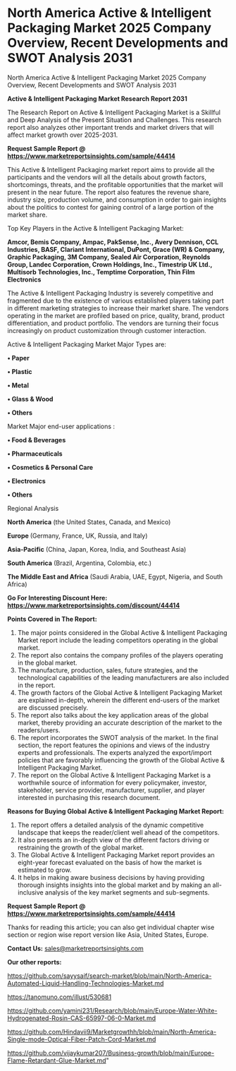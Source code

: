 # North America Active &amp; Intelligent Packaging Market 2025 Company Overview, Recent Developments and SWOT Analysis 2031
North America Active &amp; Intelligent Packaging Market 2025 Company Overview, Recent Developments and SWOT Analysis 2031

<strong>Active &amp; Intelligent Packaging Market Research Report 2031</strong>

The Research Report on Active &amp; Intelligent Packaging Market is a Skillful and Deep Analysis of the Present Situation and Challenges. This research report also analyzes other important trends and market drivers that will affect market growth over 2025-2031.

<strong>Request Sample Report @ <a href=https://www.marketreportsinsights.com/sample/44414>https://www.marketreportsinsights.com/sample/44414</a></strong>

This Active &amp; Intelligent Packaging market report aims to provide all the participants and the vendors will all the details about growth factors, shortcomings, threats, and the profitable opportunities that the market will present in the near future. The report also features the revenue share, industry size, production volume, and consumption in order to gain insights about the politics to contest for gaining control of a large portion of the market share.

Top Key Players in the Active &amp; Intelligent Packaging Market:

<strong>Amcor, Bemis Company, Ampac, PakSense, Inc., Avery Dennison, CCL Industries, BASF, Clariant International, DuPont, Grace (WR) & Company, Graphic Packaging, 3M Company, Sealed Air Corporation, Reynolds Group, Landec Corporation, Crown Holdings, Inc., Timestrip UK Ltd., Multisorb Technologies, Inc., Temptime Corporation, Thin Film Electronics</strong>

The Active &amp; Intelligent Packaging Industry is severely competitive and fragmented due to the existence of various established players taking part in different marketing strategies to increase their market share. The vendors operating in the market are profiled based on price, quality, brand, product differentiation, and product portfolio. The vendors are turning their focus increasingly on product customization through customer interaction.

Active &amp; Intelligent Packaging Market Major Types are:

<strong>•  Paper

•  Plastic

•  Metal

•  Glass & Wood

•  Others</strong>

Market Major end-user applications :

<strong>•  Food & Beverages

•  Pharmaceuticals

•  Cosmetics & Personal Care

•  Electronics

•  Others</strong>

Regional Analysis

</u><strong><b>North America</b></strong> (the United States, Canada, and Mexico)

<strong><b>Europe </b></strong>(Germany, France, UK, Russia, and Italy)

<strong><b>Asia-Pacific</b></strong> (China, Japan, Korea, India, and Southeast Asia)

<strong><b>South America</b></strong> (Brazil, Argentina, Colombia, etc.)

<strong><b>The Middle East and Africa</b></strong> (Saudi Arabia, UAE, Egypt, Nigeria, and South Africa)

<strong>Go For Interesting Discount Here: <a href=https://www.marketreportsinsights.com/discount/44414>https://www.marketreportsinsights.com/discount/44414</a></strong>

<strong>Points Covered in The Report:</strong>
<ol>
  <li>The major points considered in the Global Active &amp; Intelligent Packaging Market report include the leading competitors operating in the global market.</li>
  <li>The report also contains the company profiles of the players operating in the global market.</li>
  <li>The manufacture, production, sales, future strategies, and the technological capabilities of the leading manufacturers are also included in the report.</li>
  <li>The growth factors of the Global Active &amp; Intelligent Packaging Market are explained in-depth, wherein the different end-users of the market are discussed precisely.</li>
  <li>The report also talks about the key application areas of the global market, thereby providing an accurate description of the market to the readers/users.</li>
  <li>The report incorporates the SWOT analysis of the market. In the final section, the report features the opinions and views of the industry experts and professionals. The experts analyzed the export/import policies that are favorably influencing the growth of the Global Active &amp; Intelligent Packaging Market.</li>
  <li>The report on the Global Active &amp; Intelligent Packaging Market is a worthwhile source of information for every policymaker, investor, stakeholder, service provider, manufacturer, supplier, and player interested in purchasing this research document.</li>
</ol>
<strong>Reasons for Buying Global Active &amp; Intelligent Packaging Market Report:</strong>

<ol>
  <li>The report offers a detailed analysis of the dynamic competitive landscape that keeps the reader/client well ahead of the competitors.</li>
  <li>It also presents an in-depth view of the different factors driving or restraining the growth of the global market.</li>
  <li>The Global Active &amp; Intelligent Packaging Market report provides an eight-year forecast evaluated on the basis of how the market is estimated to grow.</li>
  <li>It helps in making aware business decisions by having providing thorough insights insights into the global market and by making an all-inclusive analysis of the key market segments and sub-segments.</li>
</ol>
<strong>Request Sample Report @ <a href=https://www.marketreportsinsights.com/sample/44414>https://www.marketreportsinsights.com/sample/44414</a></strong>


Thanks for reading this article; you can also get individual chapter wise section or region wise report version like Asia, United States, Europe.

<strong>Contact Us:</strong>
sales@marketreportsinsights.com

<strong>Our other reports:</strong>

<a href=https://github.com/sayysaif/search-market/blob/main/North-America-Automated-Liquid-Handling-Technologies-Market.md>https://github.com/sayysaif/search-market/blob/main/North-America-Automated-Liquid-Handling-Technologies-Market.md</a>

<a href=https://tanomuno.com/illust/530681>https://tanomuno.com/illust/530681</a>

<a href=https://github.com/yamini231/Research/blob/main/Europe-Water-White-Hydrogenated-Rosin-CAS-65997-06-0-Market.md>https://github.com/yamini231/Research/blob/main/Europe-Water-White-Hydrogenated-Rosin-CAS-65997-06-0-Market.md</a>

<a href=https://github.com/Hindavii9/Marketgrowthh/blob/main/North-America-Single-mode-Optical-Fiber-Patch-Cord-Market.md>https://github.com/Hindavii9/Marketgrowthh/blob/main/North-America-Single-mode-Optical-Fiber-Patch-Cord-Market.md</a>

<a href=https://github.com/vijaykumar207/Business-growth/blob/main/Europe-Flame-Retardant-Glue-Market.md>https://github.com/vijaykumar207/Business-growth/blob/main/Europe-Flame-Retardant-Glue-Market.md</a>"
